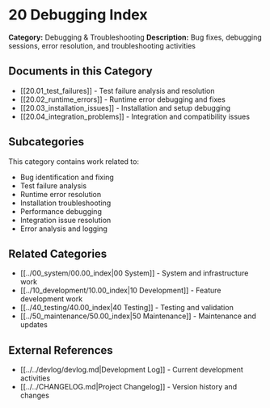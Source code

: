# 20 Debugging Index

**Category:** Debugging & Troubleshooting
**Description:** Bug fixes, debugging sessions, error resolution, and troubleshooting activities

## Documents in this Category
- [[20.01_test_failures]] - Test failure analysis and resolution
- [[20.02_runtime_errors]] - Runtime error debugging and fixes
- [[20.03_installation_issues]] - Installation and setup debugging
- [[20.04_integration_problems]] - Integration and compatibility issues

## Subcategories
This category contains work related to:
- Bug identification and fixing
- Test failure analysis
- Runtime error resolution
- Installation troubleshooting
- Performance debugging
- Integration issue resolution
- Error analysis and logging

## Related Categories
- [[../00_system/00.00_index|00 System]] - System and infrastructure work
- [[../10_development/10.00_index|10 Development]] - Feature development work
- [[../40_testing/40.00_index|40 Testing]] - Testing and validation
- [[../50_maintenance/50.00_index|50 Maintenance]] - Maintenance and updates

## External References
- [[../../devlog/devlog.md|Development Log]] - Current development activities
- [[../../CHANGELOG.md|Project Changelog]] - Version history and changes